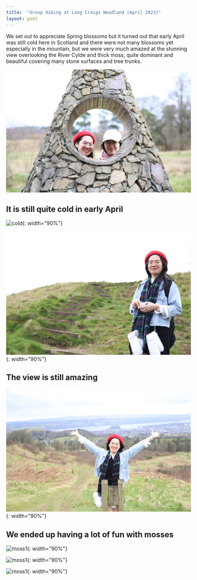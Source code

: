 ```yaml
---
title:  "Group Hiking at Lang Craigs Woodland (April 2023)"
layout: post
---
```


We set out to appreciate Spring blossoms but it turned out that early April was still cold here in Scotland and there were not many blossoms yet especially in the mountain, but we were very much amazed at the stunning view overlooking the River Cylde and thick moss, quite dominant and beautiful covering many stone surfaces and tree trunks.

![Overtone](../assets/empty_folder/2023-4-1-hiking/IMG_8363.JPG)

## It is still quite cold in early April 

![cold](../assets/empty_folder/2023-4-1-hiking/IMG_8360.JPG){: width="90%"}

![cold2](../assets/empty_folder/2023-4-1-hiking/IMG_8367.JPG){: width="90%"}

## The view is still amazing
![view](../assets/empty_folder/2023-4-1-hiking/IMG_8368.JPG){: width="90%"}

## We ended up having a lot of fun with mosses
![moss1](../assets/empty_folder/2023-4-1-hiking/IMG_8365.JPG){: width="90%"}

![moss1](../assets/empty_folder/2023-4-1-hiking/IMG_8366.JPG){: width="90%"}

![moss1](../assets/empty_folder/2023-4-1-hiking/IMG_6313.JPG){: width="90%"}


